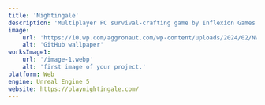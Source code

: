 ```yaml
---
title: 'Nightingale'
description: 'Multiplayer PC survival-crafting game by Inflexion Games'
image:
    url: 'https://i0.wp.com/aggronaut.com/wp-content/uploads/2024/02/NWXClient-Win64-Shipping-20240220-173353264.jpg?w=1280&ssl=1'
    alt: 'GitHub wallpaper'
worksImage1:
    url: '/image-1.webp'
    alt: 'first image of your project.'    
platform: Web
engine: Unreal Engine 5
website: https://playnightingale.com/
---
```

